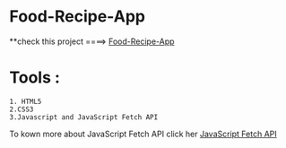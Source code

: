 # Food-Recipe-App
**check this project ====>  [Food-Recipe-App](https://earnest-strudel-d7f1d2.netlify.app)
    
              
# Tools : 
    1. HTML5
    2.CSS3
    3.Javascript and JavaScript Fetch API
    
To kown more about JavaScript Fetch API click her [JavaScript Fetch API](https://www.w3schools.com/js/js_api_fetch.asp)
            
          
          
          
      
            
             
          
       
       
                 
